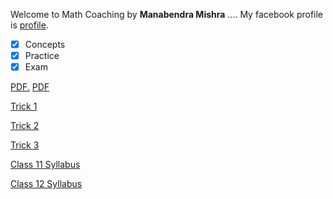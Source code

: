 Welcome to Math Coaching
 by **Manabendra Mishra**
....
My facebook profile is [profile](https://www.facebook.com/manabendra.mishra.733).

- [x] Concepts
- [x] Practice
- [x] Exam                             

<a href="joydeep2k21.github.io/Manabendra-Mishra/blob/main/ClassesandObjects.pdf" target="_blank">PDF.</a>
<a href="https://github.com/joydeep2k21/Manabendra-Mishra/blob/main/ClassesandObjects.pdf" target = "_blank">PDF </a>

[Trick 1](https://user-images.githubusercontent.com/78428741/106627865-3cd92000-659f-11eb-91d5-55911ce1755b.jpg)

[Trick 2](https://user-images.githubusercontent.com/78428741/106628096-7742bd00-659f-11eb-8cac-1f460daeeb4a.jpg)

[Trick 3](https://user-images.githubusercontent.com/78428741/106628169-87f33300-659f-11eb-97f7-122d1dfa7aa0.jpg)

[Class 11 Syllabus](class_11.md)

[Class 12 Syllabus](class_12.md)


<style>
body {
  background-image: url('https://user-images.githubusercontent.com/78428741/106704683-8ca4ff00-6612-11eb-8e72-d1bb2a3d7ddf.jpg');
}
</style>
